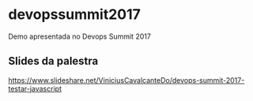 # devopssummit2017
Demo apresentada no Devops Summit 2017

## Slides da palestra
https://www.slideshare.net/ViniciusCavalcanteDo/devops-summit-2017-testar-javascript